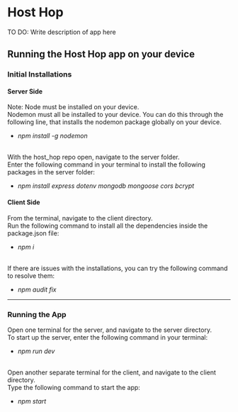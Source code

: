 # Host Hop
TO DO: Write description of app here

## Running the Host Hop app on your device
### Initial Installations
#### Server Side
Note: Node must be installed on your device. \
Nodemon must all be installed to your device. You can do this through the following line, that installs the nodemon package globally on your device.
* _npm install -g nodemon_


\
With the host_hop repo open, navigate to the server folder.\
Enter the following command in your terminal to install the following packages in the server folder:
* _npm install express dotenv mongodb mongoose cors bcrypt_ 

#### Client Side
From the terminal, navigate to the client directory.\
Run the following command to install all the dependencies inside the package.json file:
* _npm i_


\
If there are issues with the installations, you can try the following command to resolve them:
* _npm audit fix_


----
### Running the App
Open one terminal for the server, and navigate to the server directory.\
To start up the server, enter the following command in your terminal:
* _npm run dev_


\
Open another separate terminal for the client, and navigate to the client directory.\
Type the following command to start the app:
* _npm start_